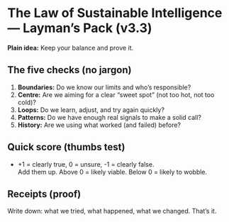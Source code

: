 # The Law of Sustainable Intelligence — Layman’s Pack (v3.3)

**Plain idea:** Keep your balance and prove it.

## The five checks (no jargon)
1) **Boundaries:** Do we know our limits and who’s responsible?
2) **Centre:** Are we aiming for a clear “sweet spot” (not too hot, not too cold)?
3) **Loops:** Do we learn, adjust, and try again quickly?
4) **Patterns:** Do we have enough real signals to make a solid call?
5) **History:** Are we using what worked (and failed) before?

## Quick score (thumbs test)
- +1 = clearly true, 0 = unsure, -1 = clearly false.  
Add them up. Above 0 = likely viable. Below 0 = likely to wobble.

## Receipts (proof)
Write down: what we tried, what happened, what we changed. That’s it.
